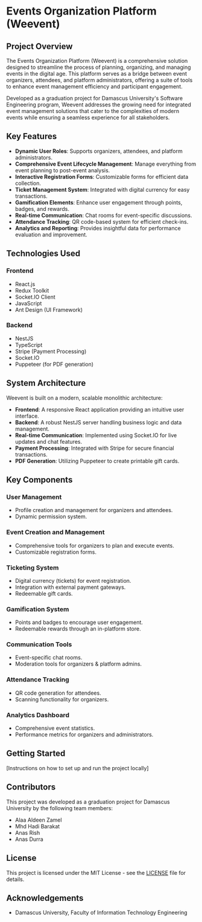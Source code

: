 # Events Organization Platform (Weevent)

## Project Overview

The Events Organization Platform (Weevent) is a comprehensive solution designed to streamline the process of planning, organizing, and managing events in the digital age. This platform serves as a bridge between event organizers, attendees, and platform administrators, offering a suite of tools to enhance event management efficiency and participant engagement.

Developed as a graduation project for Damascus University's Software Engineering program, Weevent addresses the growing need for integrated event management solutions that cater to the complexities of modern events while ensuring a seamless experience for all stakeholders.

## Key Features

- **Dynamic User Roles**: Supports organizers, attendees, and platform administrators.
- **Comprehensive Event Lifecycle Management**: Manage everything from event planning to post-event analysis.
- **Interactive Registration Forms**: Customizable forms for efficient data collection.
- **Ticket Management System**: Integrated with digital currency for easy transactions.
- **Gamification Elements**: Enhance user engagement through points, badges, and rewards.
- **Real-time Communication**: Chat rooms for event-specific discussions.
- **Attendance Tracking**: QR code-based system for efficient check-ins.
- **Analytics and Reporting**: Provides insightful data for performance evaluation and improvement.

## Technologies Used

### Frontend

- React.js
- Redux Toolkit
- Socket.IO Client
- JavaScript
- Ant Design (UI Framework)

### Backend

- NestJS
- TypeScript
- Stripe (Payment Processing)
- Socket.IO
- Puppeteer (for PDF generation)

## System Architecture

Weevent is built on a modern, scalable monolithic architecture:

- **Frontend**: A responsive React application providing an intuitive user interface.
- **Backend**: A robust NestJS server handling business logic and data management.
- **Real-time Communication**: Implemented using Socket.IO for live updates and chat features.
- **Payment Processing**: Integrated with Stripe for secure financial transactions.
- **PDF Generation**: Utilizing Puppeteer to create printable gift cards.

## Key Components

### User Management

- Profile creation and management for organizers and attendees.
- Dynamic permission system.

### Event Creation and Management

- Comprehensive tools for organizers to plan and execute events.
- Customizable registration forms.

### Ticketing System

- Digital currency (tickets) for event registration.
- Integration with external payment gateways.
- Redeemable gift cards.

### Gamification System

- Points and badges to encourage user engagement.
- Redeemable rewards through an in-platform store.

### Communication Tools

- Event-specific chat rooms.
- Moderation tools for organizers & platform admins.

### Attendance Tracking

- QR code generation for attendees.
- Scanning functionality for organizers.

### Analytics Dashboard

- Comprehensive event statistics.
- Performance metrics for organizers and administrators.

## Getting Started

[Instructions on how to set up and run the project locally]

## Contributors

This project was developed as a graduation project for Damascus University by the following team members:

- Alaa Aldeen Zamel
- Mhd Hadi Barakat
- Anas Rish
- Anas Durra

## License

This project is licensed under the MIT License - see the [LICENSE](./LICENSE) file for details.

## Acknowledgements

- Damascus University, Faculty of Information Technology Engineering
